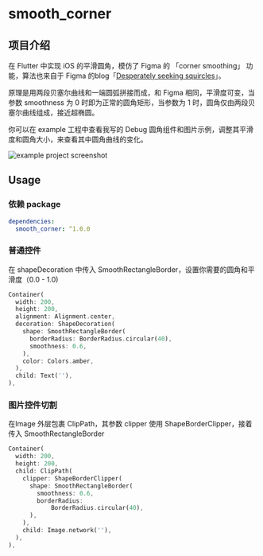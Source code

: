# smooth_corner
## 项目介绍

在 Flutter 中实现 iOS 的平滑圆角，模仿了 Figma 的 「corner smoothing」 功能，算法也来自于 Figma 的blog「[Desperately seeking squircles](https://www.figma.com/blog/desperately-seeking-squircles/)」。

原理是用两段贝塞尔曲线和一端圆弧拼接而成，和 Figma 相同，平滑度可变，当参数 smoothness 为 0 时即为正常的圆角矩形，当参数为 1 时，圆角仅由两段贝塞尔曲线组成，接近超椭圆。

你可以在 example 工程中查看我写的 Debug 圆角组件和图片示例，调整其平滑度和圆角大小，来查看其中圆角曲线的变化。

![example project screenshot](https://user-images.githubusercontent.com/17538852/144412038-f05d33dd-e547-4b23-847f-d52414f79b5e.png)

## Usage
### 依赖 package
```yaml
dependencies:
  smooth_corner: ^1.0.0
```

### 普通控件
在 shapeDecoration 中传入 SmoothRectangleBorder，设置你需要的圆角和平滑度（0.0 - 1.0)
```dart
Container(
  width: 200,
  height: 200,
  alignment: Alignment.center,
  decoration: ShapeDecoration(
    shape: SmoothRectangleBorder(
      borderRadius: BorderRadius.circular(40),
      smoothness: 0.6,
    ),
    color: Colors.amber,
  ),
  child: Text(''),
),
```

### 图片控件切割
在Image 外层包裹 ClipPath，其参数 clipper 使用 ShapeBorderClipper，接着传入 SmoothRectangleBorder
```dart
Container(
  width: 200,
  height: 200,
  child: ClipPath(
    clipper: ShapeBorderClipper(
      shape: SmoothRectangleBorder(
        smoothness: 0.6,
        borderRadius:
            BorderRadius.circular(40),
      ),
    ),
    child: Image.network(''),
  ),
),
```